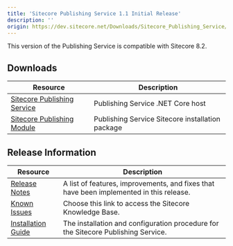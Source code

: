 ```yaml
---
title: 'Sitecore Publishing Service 1.1 Initial Release'
description: ''
origin: https://dev.sitecore.net/Downloads/Sitecore_Publishing_Service/11/Sitecore_Publishing_Service_11_Initial_Release.aspx
---
```


This version of the Publishing Service is compatible with Sitecore 8.2.

## Downloads

| Resource                                                                                                                                                                                                                   | Description                                      |
| -------------------------------------------------------------------------------------------------------------------------------------------------------------------------------------------------------------------------- | ------------------------------------------------ |
| [Sitecore Publishing Service](https://scdp.blob.core.windows.net/downloads/Sitecore%20Publishing%20Service/11/Sitecore%20Publishing%20Service%2011%20Initial%20Release/Secure/Sitecore%20Publishing%20Service%201.1.0.zip) | Publishing Service .NET Core host                |
| [Sitecore Publishing Module](https://scdp.blob.core.windows.net/downloads/Sitecore%20Publishing%20Service/11/Sitecore%20Publishing%20Service%2011%20Initial%20Release/Secure/Sitecore%20Publishing%20Module%201.8.0.zip)   | Publishing Service Sitecore installation package |

## Release Information

| Resource                                                                                                                                                                                                                                   | Description                                                                             |
| ------------------------------------------------------------------------------------------------------------------------------------------------------------------------------------------------------------------------------------------ | --------------------------------------------------------------------------------------- |
| [Release Notes](/downloads/Sitecore_Publishing_Service/11/Sitecore_Publishing_Service_11_Initial_Release/Release_Notes)                                                                                                                    | A list of features, improvements, and fixes that have been implemented in this release. |
| [Known Issues](https://kb.sitecore.net/articles/631685)                                                                                                                                                                                    | Choose this link to access the Sitecore Knowledge Base.                                 |
| [Installation Guide](https://scdp.blob.core.windows.net/downloads/Sitecore%20Publishing%20Service/11/Sitecore%20Publishing%20Service%2011%20Initial%20Release/Secure/Sitecore-Publishing-Service-Installation-and-Configuration-Guide.pdf) | The installation and configuration procedure for the Sitecore Publishing Service.       |
